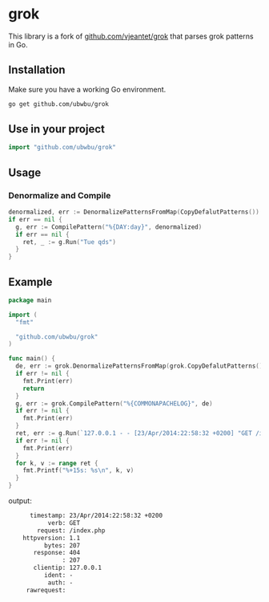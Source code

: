 # grok

This library is a fork of [github.com/vjeantet/grok](https://github.com/vjeantet/grok) that parses grok patterns in Go.

## Installation

Make sure you have a working Go environment.

```sh
go get github.com/ubwbu/grok
```

## Use in your project

```go
import "github.com/ubwbu/grok"
```

## Usage

### Denormalize and Compile

```go
denormalized, err := DenormalizePatternsFromMap(CopyDefalutPatterns())
if err == nil {
  g, err := CompilePattern("%{DAY:day}", denormalized)
  if err == nil {
    ret, _ := g.Run("Tue qds")
  }
}
```

## Example

```go
package main

import (
  "fmt"

  "github.com/ubwbu/grok"
)

func main() {
  de, err := grok.DenormalizePatternsFromMap(grok.CopyDefalutPatterns())
  if err != nil {
    fmt.Print(err)
    return
  }
  g, err := grok.CompilePattern("%{COMMONAPACHELOG}", de)
  if err != nil {
    fmt.Print(err)
  }
  ret, err := g.Run(`127.0.0.1 - - [23/Apr/2014:22:58:32 +0200] "GET /index.php HTTP/1.1" 404 207`)
  if err != nil {
    fmt.Print(err)
  }
  for k, v := range ret {
    fmt.Printf("%+15s: %s\n", k, v)
  }
}

```

output:

```txt
      timestamp: 23/Apr/2014:22:58:32 +0200
           verb: GET
        request: /index.php
    httpversion: 1.1
          bytes: 207
       response: 404
               : 207
       clientip: 127.0.0.1
          ident: -
           auth: -
     rawrequest: 
```
